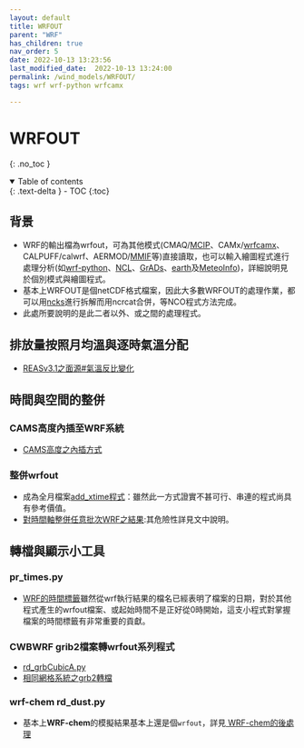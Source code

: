 ```yaml
---
layout: default
title: WRFOUT
parent: "WRF"
has_children: true
nav_order: 5
date: 2022-10-13 13:23:56
last_modified_date:  2022-10-13 13:24:00
permalink: /wind_models/WRFOUT/
tags: wrf wrf-python wrfcamx

---
```


# WRFOUT

{: .no_toc }

<details open markdown="block">
  <summary>
    Table of contents
  </summary>
  {: .text-delta }
- TOC
{:toc}
</details>

## 背景

- WRF的輸出檔為wrfout，可為其他模式(CMAQ/[MCIP](https://sinotec2.github.io/Focus-on-Air-Quality/GridModels/MCIP/)、CAMx/[wrfcamx](https://sinotec2.github.io/FAQ/2022/07/01/wrfcamx.html)、CALPUFF/calwrf、AERMOD/[MMIF](https://sinotec2.github.io/Focus-on-Air-Quality/PlumeModels/ME_pathways/mmif/)等)直接讀取，也可以輸入繪圖程式進行處理分析(如[wrf-python](https://sinotec2.github.io/Focus-on-Air-Quality/utilities/Graphics/wrf-python)、[NCL](https://sinotec2.github.io/Focus-on-Air-Quality/utilities/Graphics/NCL)、[GrADs](https://sinotec2.github.io/FAQ/2022/07/21/grads.html)、[earth](https://sinotec2.github.io/Focus-on-Air-Quality/utilities/Graphics/earth/uv10_json/)及[MeteoInfo](https://sinotec2.github.io/Focus-on-Air-Quality/utilities/Graphics/MeteoInfo/))，詳細說明見於個別模式與繪圖程式。
- 基本上WRFOUT是個netCDF格式檔案，因此大多數WRFOUT的處理作業，都可以用[ncks](https://sinotec2.github.io/Focus-on-Air-Quality/utilities/netCDF/ncks/)進行拆解而用ncrcat合併，等NCO程式方法完成。
- 此處所要說明的是此二者以外、或之間的處理程式。

## 排放量按照月均溫與逐時氣溫分配

- [REASv3.1之面源#氣溫反比變化](../../CAMx/emis/4.3REASgrnd.md)

## 時間與空間的整併

### CAMS高度內插至WRF系統

- [CAMS高度之內插方式](../../AQana/GAQuality/ECMWF_CAMS/5.CAMS_vertdisc.md)

### 整併wrfout

- 成為全月檔案[add_xtime程式](../../GridModels/MCIP/add_xtime.md)：雖然此一方式證實不甚可行、串連的程式尚具有參考價值。
- [對時間軸整併任意批次WRF之結果](1.acc_DM.md):其危險性詳見文中說明。

## 轉檔與顯示小工具

### pr_times.py

- [WRF的時間標籤](../../utilities/DateTime/WRF_Times.md)雖然從wrf執行結果的檔名已經表明了檔案的日期，對於其他程式產生的wrfout檔案、或起始時間不是正好從0時開始，這支小程式對掌握檔案的時間標籤有非常重要的貢獻。

### CWBWRF grib2檔案轉wrfout系列程式

- [rd_grbCubicA.py](../../wind_models/cwbWRF_3Km/3.rd_grbCubicA.md)
- [相同網格系統之grb2轉檔](../../wind_models/cwbWRF_3Km/4.fil_grb_nc.md)

### wrf-chem rd_dust.py

- 基本上**WRF-chem**的模擬結果基本上還是個`wrfout`，詳見[ WRF-chem的後處理](../../wind_models/WRF-chem/rd_dust.md)